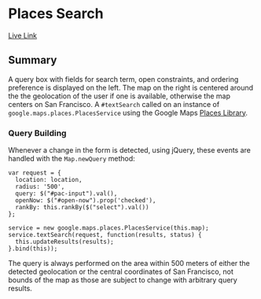 # Places Search
[Live Link][live]

[live]: http://katamartin.github.io/GoogleMapsPlaces/index.html

## Summary

A query box with fields for search term, open constraints, and ordering
preference is displayed on the left. The map on the right is centered around the
the geolocation of the user if one is available, otherwise the map centers on
San Francisco. A `#textSearch` called on an instance of
`google.maps.places.PlacesService` using the Google Maps
[Places Library][library].

[library]: https://developers.google.com/maps/documentation/javascript/places

### Query Building

Whenever a change in the form is detected, using jQuery, these events are
handled with the `Map.newQuery` method:
```
var request = {
  location: location,
  radius: '500',
  query: $("#pac-input").val(),
  openNow: $("#open-now").prop('checked'),
  rankBy: this.rankBy($("select").val())
};

service = new google.maps.places.PlacesService(this.map);
service.textSearch(request, function(results, status) {
  this.updateResults(results);
}.bind(this));

```
The query is always performed on the area within 500 meters of either the
detected geolocation or the central coordinates of San Francisco, not bounds of
the map as those are subject to change with arbitrary query results.
